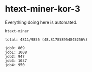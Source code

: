# htext-miner-kor-3

Everything doing here is automated.

```
htext-miner

total: 4811/9855 (48.817858954845256%)

job0: 869
job1: 1008
job2: 947
job3: 1037
job4: 950
```